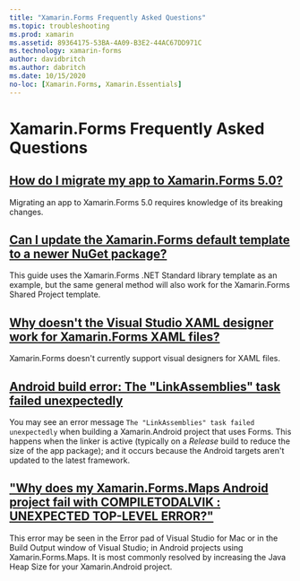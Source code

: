 ```yaml
---
title: "Xamarin.Forms Frequently Asked Questions"
ms.topic: troubleshooting
ms.prod: xamarin
ms.assetid: 89364175-53BA-4A09-B3E2-44AC67DD971C
ms.technology: xamarin-forms
author: davidbritch
ms.author: dabritch
ms.date: 10/15/2020
no-loc: [Xamarin.Forms, Xamarin.Essentials]
---
```


# Xamarin.Forms Frequently Asked Questions

## [How do I migrate my app to Xamarin.Forms 5.0?](forms5-migration.md)

Migrating an app to Xamarin.Forms 5.0 requires knowledge of its breaking changes.

## [Can I update the Xamarin.Forms default template to a newer NuGet package?](update-forms-template.md)

This guide uses the Xamarin.Forms .NET Standard library template as an example, but the same general method will also work for the Xamarin.Forms Shared Project template.

## [Why doesn't the Visual Studio XAML designer work for Xamarin.Forms XAML files?](forms-xaml-designer.md)

Xamarin.Forms doesn't currently support visual designers for XAML files.

## [Android build error: The "LinkAssemblies" task failed unexpectedly](android-linkassemblies-error.md)

You may see an error message `The "LinkAssemblies" task failed unexpectedly` when building a Xamarin.Android project that uses Forms. This happens when the linker is active (typically on a *Release* build to reduce the size of the app package); and it occurs because the Android targets aren't updated to the latest framework.

## ["Why does my Xamarin.Forms.Maps Android project fail with COMPILETODALVIK : UNEXPECTED TOP-LEVEL ERROR?"](maps-compiletodalvik-error.md)

This error may be seen in the Error pad of Visual Studio for Mac or in the Build Output window of Visual Studio; in Android projects using Xamarin.Forms.Maps. It is most commonly resolved by increasing the Java Heap Size for your Xamarin.Android project.
